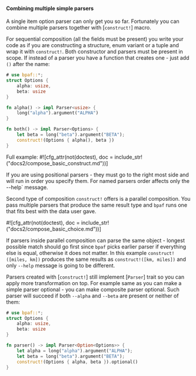 #### Combining multiple simple parsers

A single item option parser can only get you so far. Fortunately you can combine multiple
parsers together with [`construct!`] macro.

For sequential composition (all the fields must be present) you write your code as if you are
constructing a structure, enum variant or a tuple and wrap it with `construct!`. Both
constructor and parsers must be present in scope. If instead of a parser you have a function
that creates one - just add `()` after the name:

```rust
# use bpaf::*;
struct Options {
    alpha: usize,
    beta: usize
}

fn alpha() -> impl Parser<usize> {
    long("alpha").argument("ALPHA")
}

fn both() -> impl Parser<Options> {
    let beta = long("beta").argument("BETA");
    construct!(Options { alpha(), beta })
}
```

Full example:
#![cfg_attr(not(doctest), doc = include_str!("docs2/compose_basic_construct.md"))]

If you are using positional parsers - they must go to the right most side and will run in
order you specify them. For named parsers order affects only the --help` message.

Second type of composition `construct!` offers is a parallel composition. You pass multiple
parsers that produce the same result type and `bpaf` runs one that fits best with the data user
gave.


#![cfg_attr(not(doctest), doc = include_str!("docs2/compose_basic_choice.md"))]

If parsers inside parallel composition can parse the same object - longest possible match
should go first since `bpaf` picks earlier parser if everything else is equal, otherwise it
does not matter. In this example `construct!([miles, km])` produces the same results as
`construct!([km, miles])` and only `--help` message is going to be different.

Parsers created with [`construct!`] still implement [`Parser`] trait so you can apply more
transformation on top. For example same as you can make a simple parser optional - you can make
composite parser optional. Such parser will succeed if both `--alpha` and `--beta` are
present or neither of them:

```rust
# use bpaf::*;
struct Options {
    alpha: usize,
    beta: usize
}

fn parser() -> impl Parser<Option<Options>> {
    let alpha = long("alpha").argument("ALPHA");
    let beta = long("beta").argument("BETA");
    construct!(Options { alpha, beta }).optional()
}
```
